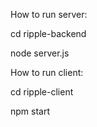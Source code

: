 How to run server:


cd ripple-backend

node server.js

How to run client:


cd ripple-client

npm start
